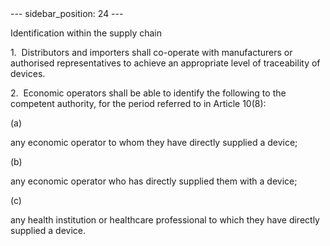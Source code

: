 
<meta data-rh="true" name="docsearch:language" content="en">
<meta data-rh="true" name="docsearch:version" content="current">
<meta data-rh="true" name="docsearch:docusaurus_tag" content="docs-default-current">
        ---
sidebar_position: 24
---
           <p class="stitle-article-norm">Identification within the supply chain</p>
   <p class="norm">1.&nbsp;&nbsp;Distributors and importers shall 
co-operate with manufacturers or authorised representatives to achieve 
an appropriate level of traceability of devices.</p>
   <p class="norm">2.&nbsp;&nbsp;Economic operators shall be able to 
identify the following to the competent authority, for the period 
referred to in Article&nbsp;10(8):</p>
   <div class="grid-container grid-list">
      <div class="list grid-list-column-1">
         <span>(a)&nbsp;</span>
      </div>
      <div class="grid-list-column-2">
         <p class="norm">any economic operator to whom they have directly supplied a device;</p>
      </div>
   </div>
   <div class="grid-container grid-list">
      <div class="list grid-list-column-1">
         <span>(b)&nbsp;</span>
      </div>
      <div class="grid-list-column-2">
         <p class="norm">any economic operator who has directly supplied them with a device;</p>
      </div>
   </div>
   <div class="grid-container grid-list">
      <div class="list grid-list-column-1">
         <span>(c)&nbsp;</span>
      </div>
      <div class="grid-list-column-2">
         <p class="norm">any health institution or healthcare professional to which they have directly supplied a device.</p>
      </div>
   </div>